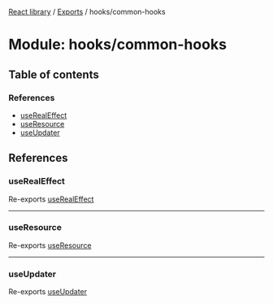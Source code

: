 [React library](../index.md) / [Exports](../modules.md) / hooks/common-hooks

# Module: hooks/common-hooks

## Table of contents

### References

- [useRealEffect](hooks_common_hooks.md#userealeffect)
- [useResource](hooks_common_hooks.md#useresource)
- [useUpdater](hooks_common_hooks.md#useupdater)

## References

### useRealEffect

Re-exports [useRealEffect](hooks_common_hooks_useRealEffect.md#userealeffect)

___

### useResource

Re-exports [useResource](hooks_common_hooks_useResource.md#useresource)

___

### useUpdater

Re-exports [useUpdater](hooks_common_hooks_useUpdater.md#useupdater)
